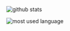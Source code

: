 ![github stats](https://github-readme-stats.vercel.app/api?username=8LWXpg&layout=compact&theme=github_dark_dimmed?)

![most used language](https://github-readme-stats.vercel.app/api/top-langs/?username=8LWXpg&layout=compact&theme=github_dark_dimmed?)
